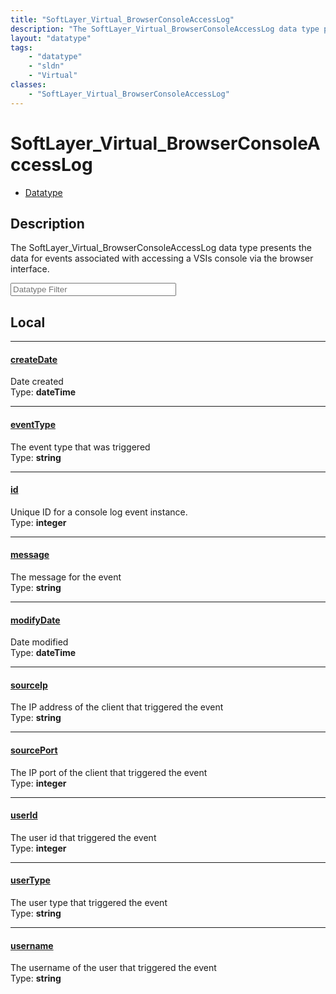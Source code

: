 ```yaml
---
title: "SoftLayer_Virtual_BrowserConsoleAccessLog"
description: "The SoftLayer_Virtual_BrowserConsoleAccessLog data type presents the data for events associated with accessing a VSIs co... "
layout: "datatype"
tags:
    - "datatype"
    - "sldn"
    - "Virtual"
classes:
    - "SoftLayer_Virtual_BrowserConsoleAccessLog"
---
```


# SoftLayer_Virtual_BrowserConsoleAccessLog
<div id='service-datatype'>
    <ul id='sldn-reference-tabs'>
        <li id='datatype'> <a href='/reference/datatypes/SoftLayer_Virtual_BrowserConsoleAccessLog' >Datatype</a></li>
    </ul>
</div>

## Description 


The SoftLayer_Virtual_BrowserConsoleAccessLog data type presents the data for events associated with accessing a VSIs console via the browser interface. 





<!-- Filer BEGIN -->
<div class="view-filters">
        <div class="clearfix">
            <div class="search-input-box">
                <input placeholder="Datatype Filter" onkeyup="titleSearch(inputId='prop-input', divId='properties', elementClass='prop-row')" 
                    type="text" id="prop-input" value="" size="30" maxlength="128" class="form-text">
            </div>
        </div>
</div>
<!-- Filer END -->

<div id="properties" class="content">
<div id="localProperties" class="prop-content" >

## Local
<div class="prop-row">

-----
[createDate]: #createdate
#### [createDate]
Date created   
<span class="type-label">Type: </span>**dateTime**  



</div>
<div class="prop-row">

-----
[eventType]: #eventtype
#### [eventType]
The event type that was triggered   
<span class="type-label">Type: </span>**string**  



</div>
<div class="prop-row">

-----
[id]: #id
#### [id]
Unique ID for a console log event instance.   
<span class="type-label">Type: </span>**integer**  



</div>
<div class="prop-row">

-----
[message]: #message
#### [message]
The message for the event   
<span class="type-label">Type: </span>**string**  



</div>
<div class="prop-row">

-----
[modifyDate]: #modifydate
#### [modifyDate]
Date modified   
<span class="type-label">Type: </span>**dateTime**  



</div>
<div class="prop-row">

-----
[sourceIp]: #sourceip
#### [sourceIp]
The IP address of the client that triggered the event   
<span class="type-label">Type: </span>**string**  



</div>
<div class="prop-row">

-----
[sourcePort]: #sourceport
#### [sourcePort]
The IP port of the client that triggered the event   
<span class="type-label">Type: </span>**integer**  



</div>
<div class="prop-row">

-----
[userId]: #userid
#### [userId]
The user id that triggered the event   
<span class="type-label">Type: </span>**integer**  



</div>
<div class="prop-row">

-----
[userType]: #usertype
#### [userType]
The user type that triggered the event   
<span class="type-label">Type: </span>**string**  



</div>
<div class="prop-row">

-----
[username]: #username
#### [username]
The username of the user that triggered the event   
<span class="type-label">Type: </span>**string**  



</div>
</div>
<!-- LOCAL PROPERTY END -->

</div>


